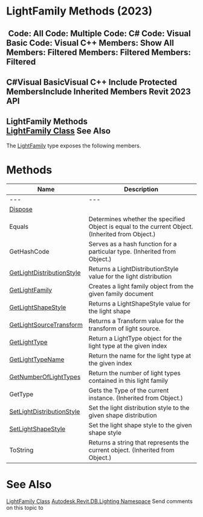 # LightFamily Methods (2023)

﻿
 Code: All Code: Multiple Code: C# Code: Visual Basic Code: Visual C++  Members: Show All Members: Filtered Members: Filtered Members: Filtered   
---  
C#Visual BasicVisual C++
Include Protected MembersInclude Inherited Members
Revit 2023 API  
---  
LightFamily Methods  
[LightFamily Class](53ebee14-8d6f-28ac-f44e-1e7bd906c7d8.md "LightFamily Class") See Also  
---  
The [LightFamily](53ebee14-8d6f-28ac-f44e-1e7bd906c7d8.md "LightFamily Class") type exposes the following members.
# Methods
| Name | Description |
| --- | --- |
| --- | --- | --- |
| [Dispose](003c6560-b317-aee4-349a-9a2161c45704.md "Dispose Method") |
| Equals | Determines whether the specified Object is equal to the current Object. (Inherited from Object.) |
| GetHashCode | Serves as a hash function for a particular type.  (Inherited from Object.) |
| [GetLightDistributionStyle](7641a016-f409-3468-beea-17c33923d396.md "GetLightDistributionStyle Method") | Returns a LightDistributionStyle value for the light distribution |
| [GetLightFamily](d892c779-26f3-5b33-c701-d57e676f7317.md "GetLightFamily Method") | Creates a light family object from the given family document |
| [GetLightShapeStyle](4f4a02a9-f875-c9cf-dc27-d686ffaabc7e.md "GetLightShapeStyle Method") | Returns a LightShapeStyle value for the light shape |
| [GetLightSourceTransform](f8f1034e-a53a-92cf-1569-b5e3ea942840.md "GetLightSourceTransform Method") | Returns a Transform value for the transform of light source. |
| [GetLightType](4418e7fd-50f4-22ed-9655-067e406af4b3.md "GetLightType Method") | Return a LightType object for the light type at the given index |
| [GetLightTypeName](a21d46ba-4754-ee32-04af-74df95f9fb46.md "GetLightTypeName Method") | Return the name for the light type at the given index |
| [GetNumberOfLightTypes](f54b94fc-dd24-435d-02a1-6c836e1fc0c6.md "GetNumberOfLightTypes Method") | Return the number of light types contained in this light family |
| GetType | Gets the Type of the current instance. (Inherited from Object.) |
| [SetLightDistributionStyle](c572d26c-9344-9256-64b0-88b19b6d768d.md "SetLightDistributionStyle Method") | Set the light distribution style to the given shape distribution |
| [SetLightShapeStyle](a0317a74-208f-09e7-788c-47336b0c19c1.md "SetLightShapeStyle Method") | Set the light shape style to the given shape style |
| ToString | Returns a string that represents the current object. (Inherited from Object.) |

# See Also
[LightFamily Class](53ebee14-8d6f-28ac-f44e-1e7bd906c7d8.md "LightFamily Class")
[Autodesk.Revit.DB.Lighting Namespace](a6a04f07-7fd2-0a4e-12e7-01842ee6daaf.md "Autodesk.Revit.DB.Lighting Namespace")
Send comments on this topic to 